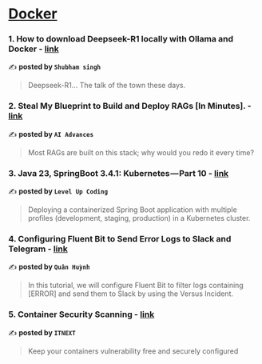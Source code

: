 
<h1><a href=https://medium.com/tag/docker/recommended target="_blank" rel="noopener noreferrer">Docker</a></h1>
<h3>1. How to download Deepseek-R1 locally with Ollama and Docker - <a href="https://medium.com/@proshubham5/how-to-download-deepseek-r1-locally-with-ollama-and-docker-18582d414d14" target="_blank" rel="noopener noreferrer">link</a></h3>

✍️ **posted by `Shubham singh`**

<blockquote>Deepseek-R1… The talk of the town these days.</blockquote>

<h3>2. Steal My Blueprint to Build and Deploy RAGs [In Minutes]. - <a href="https://medium.com/ai-advances/build-and-deploy-rag-llm-adf38e1ae260" target="_blank" rel="noopener noreferrer">link</a></h3>

✍️ **posted by `AI Advances`**

<blockquote>Most RAGs are built on this stack; why would you redo it every time?</blockquote>

<h3>3. Java 23, SpringBoot 3.4.1: Kubernetes — Part 10 - <a href="https://medium.com/gitconnected/java-23-springboot-3-4-1-kubernetes-part-10-097ecfa710a4" target="_blank" rel="noopener noreferrer">link</a></h3>

✍️ **posted by `Level Up Coding`**

<blockquote>Deploying a containerized Spring Boot application with multiple profiles (development, staging, production) in a Kubernetes cluster.</blockquote>

<h3>4. Configuring Fluent Bit to Send Error Logs to Slack and Telegram - <a href="https://medium.com/@hmquan08011996/configuring-fluent-bit-to-send-error-logs-to-slack-and-telegram-89d11968bc30" target="_blank" rel="noopener noreferrer">link</a></h3>

✍️ **posted by `Quân Huỳnh`**

<blockquote>In this tutorial, we will configure Fluent Bit to filter logs containing [ERROR] and send them to Slack by using the Versus Incident.</blockquote>

<h3>5. Container Security Scanning - <a href="https://medium.com/itnext/container-security-scanning-f16b438db58d" target="_blank" rel="noopener noreferrer">link</a></h3>

✍️ **posted by `ITNEXT`**

<blockquote>Keep your containers vulnerability free and securely configured</blockquote>

